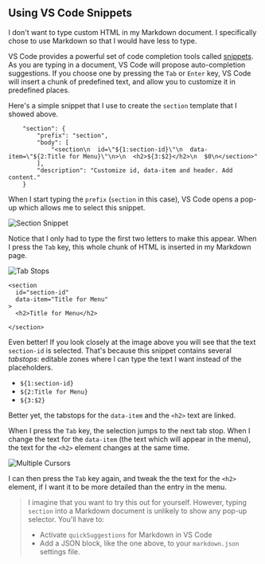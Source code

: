<!-- 'Using Snippets -->
<section
  id="using-snippets"
  data-item="Using Snippets">
  <h2>Using VS Code Snippets</h2>

I don't want to type custom HTML in my Markdown document. I specifically chose to use Markdown so that I would have less to type.

VS Code provides a powerful set of code completion tools called [snippets](https://code.visualstudio.com/docs/editor/userdefinedsnippets). As you are typing in a document, VS Code will propose auto-completion suggestions. If you choose one by pressing the `Tab` or `Enter` key, VS Code will insert a chunk of predefined text, and allow you to customize it in predefined places.

Here's a simple snippet that I use to create the `section` template that I showed above.

```json-#
	"section": {
		"prefix": "section",
		"body": [
			"<section\n  id=\"${1:section-id}\"\n  data-item=\"${2:Title for Menu}\"\n>\n  <h2>${3:$2}</h2>\n  $0\n</section>"
		],
		"description": "Customize id, data-item and header. Add content."
	}
```

When I start typing the `prefix` (`section` in this case), VS Code opens a pop-up which allows me to select this snippet.

![Section Snippet](images/sectionSnippet.webp)

Notice that I only had to type the first two letters to make this appear. When I press the `Tab` key, this whole chunk of HTML is inserted in my Markdown page.

![Tab Stops](images/tabStops.webp)
```html-#
<section
  id="section-id"
  data-item="Title for Menu"
>
  <h2>Title for Menu</h2>
  
</section>
```

Even better! If you look closely at the image above you will see that the text `section-id` is selected. That's because this snippet contains several _tabstops_: editable zones where I can type the text I want instead of the placeholders.

* `${1:section-id}`
* `${2:Title for Menu}`
* `${3:$2}`

Better yet, the tabstops for the `data-item` and the `<h2>` text are linked.

When I press the `Tab` key, the selection jumps to the next tab stop. When I change the text for the `data-item` (the text which will appear in the menu), the text for the `<h2>` element changes at the same time.

![Multiple Cursors](images/MultipleCursors.webp)

I can then press the `Tab` key again, and tweak the the text for the `<h2>` element, if I want it to be more detailed than the entry in the menu.

> I imagine that you want to try this out for yourself. However, typing `section` into a Markdown document is unlikely to show any pop-up selector. You'll have to:
> * Activate `quickSuggestions` for Markdown in VS Code
> * Add a JSON block, like the one above, to your `markdown.json` settings file.


</section>